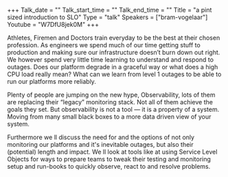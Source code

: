 +++
Talk_date = ""
Talk_start_time = ""
Talk_end_time = ""
Title = "a pint sized introduction to SLO"
Type = "talk"
Speakers = ["bram-vogelaar"]
Youtube = "W7DfU8jek0M"
+++

Athletes, Firemen and Doctors train everyday to be the best at their chosen profession. As engineers we spend much of our time getting stuff to production and making sure our infrastructure doesn’t burn down out right. We however spend very little time learning to understand and respond to outages. Does our platform degrade in a graceful way or what does a high CPU load really mean? What can we learn from level 1 outages to be able to run our platforms more reliably.

Plenty of people are jumping on the new hype, Observability, lots of them are replacing their “legacy” monitoring stack. Not all of them achieve the goals they set. But observability is not a tool — it is a property of a system. Moving from many small black boxes to a more data driven view of your system.

Furthermore we ll discuss the need for and the options of not only monitoring our platforms and it's inevitable outages, but also their (potential) length and impact. We ll look at tools like at using Service Level Objects for ways to prepare teams to tweak their testing and monitoring setup and run-books to quickly observe, react to and resolve problems.
